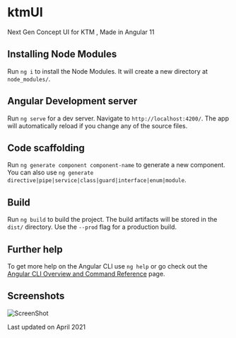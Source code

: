 # ktmUI <br/>
Next Gen Concept UI for KTM , Made in Angular 11<br/>

## Installing Node Modules

Run `ng i` to install the Node Modules. It will create a new directory at `node_modules/`.

## Angular Development server

Run `ng serve` for a dev server. Navigate to `http://localhost:4200/`. The app will automatically reload if you change any of the source files.

## Code scaffolding

Run `ng generate component component-name` to generate a new component. You can also use `ng generate directive|pipe|service|class|guard|interface|enum|module`.

## Build

Run `ng build` to build the project. The build artifacts will be stored in the `dist/` directory. Use the `--prod` flag for a production build.


## Further help

To get more help on the Angular CLI use `ng help` or go check out the [Angular CLI Overview and Command Reference](https://angular.io/cli) page.
<br/>

## Screenshots
![ScreenShot](https://raw.github.com/RaghuDalal/ktmUI/master/img/390.png)

Last updated on April 2021